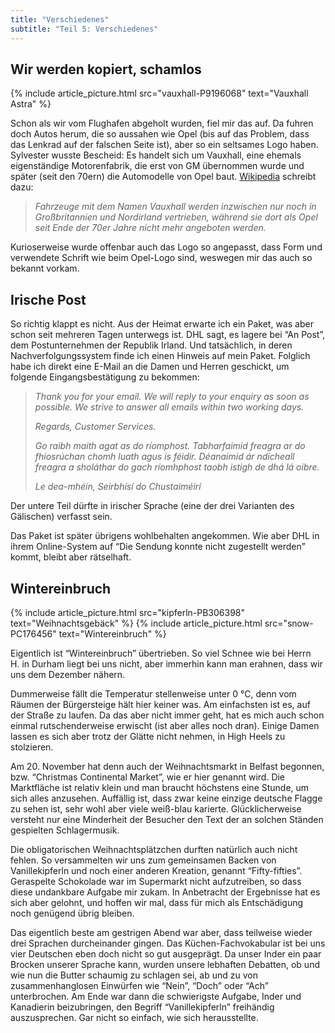 ```yaml
---
title: "Verschiedenes"
subtitle: "Teil 5: Verschiedenes"
---
```


## Wir werden kopiert, schamlos

<div class="gallery">
  {% include article_picture.html src="vauxhall-P9196068" text="Vauxhall Astra" %}
</div>

Schon als wir vom Flughafen abgeholt wurden, fiel mir das auf. Da fuhren
doch Autos herum, die so aussahen wie Opel (bis auf das Problem, dass
das Lenkrad auf der falschen Seite ist), aber so ein seltsames Logo
haben. Sylvester wusste Bescheid: Es handelt sich um Vauxhall, eine
ehemals eigenständige Motorenfabrik, die erst von GM übernommen wurde
und später (seit den 70ern) die Automodelle von Opel baut. [Wikipedia](https://de.wikipedia.org/w/index.php?title=Vauxhall_Motors&oldid=78382711)
schreibt dazu:

> *Fahrzeuge mit dem Namen Vauxhall werden inzwischen
> nur noch in Großbritannien und Nordirland vertrieben, während sie dort
> als Opel seit Ende der 70er Jahre nicht mehr angeboten werden.*

Kurioserweise wurde offenbar auch das Logo so angepasst, dass Form und
verwendete Schrift wie beim Opel-Logo sind, weswegen mir das auch so
bekannt vorkam.

## Irische Post

So richtig klappt es nicht. Aus der Heimat erwarte ich ein Paket, was
aber schon seit mehreren Tagen unterwegs ist. DHL sagt, es lagere bei
“An Post”, dem Postunternehmen der Republik Irland. Und tatsächlich, in
deren Nachverfolgungssystem finde ich einen Hinweis auf mein Paket.
Folglich habe ich direkt eine E-Mail an die Damen und Herren geschickt,
um folgende Eingangsbestätigung zu bekommen:

> *Thank you for your email. We will reply to your enquiry as soon as
> possible. We strive to answer all emails within two working days.*
>
> *Regards,
> Customer Services.*
>
> *Go raibh maith agat as do ríomphost. Tabharfaimid freagra ar do
> fhiosrúchan chomh luath agus is féidir. Déanaimid ár ndícheall freagra
> a sholáthar do gach ríomhphost taobh istigh de dhá lá oibre.*
>
> *Le dea-mhéin,
> Seirbhísí do Chustaiméirí*

Der untere Teil dürfte in irischer Sprache (eine der drei Varianten des
Gälischen) verfasst sein.

Das Paket ist später übrigens wohlbehalten angekommen. Wie aber DHL in
ihrem Online-System auf “Die Sendung konnte nicht zugestellt werden”
kommt, bleibt aber rätselhaft.

## Wintereinbruch

<div class="gallery">
  {% include article_picture.html src="kipferln-PB306398" text="Weihnachtsgebäck" %}
  {% include article_picture.html src="snow-PC176456" text="Wintereinbruch" %}
</div>

Eigentlich ist “Wintereinbruch” übertrieben. So viel Schnee wie bei
Herrn H. in Durham liegt bei uns nicht, aber immerhin kann man erahnen,
dass wir uns dem Dezember nähern.

Dummerweise fällt die Temperatur stellenweise unter 0 °C, denn vom
Räumen der Bürgersteige hält hier keiner was. Am einfachsten ist es, auf
der Straße zu laufen. Da das aber nicht immer geht, hat es mich auch
schon einmal rutschenderweise erwischt (ist aber alles noch dran).
Einige Damen lassen es sich aber trotz der Glätte nicht nehmen, in High
Heels zu stolzieren.

Am 20. November hat denn auch der Weihnachtsmarkt in Belfast begonnen,
bzw. “Christmas Continental Market”, wie er hier genannt wird. Die
Marktfläche ist relativ klein und man braucht höchstens eine Stunde, um
sich alles anzusehen. Auffällig ist, dass zwar keine einzige deutsche
Flagge zu sehen ist, sehr wohl aber viele weiß-blau karierte.
Glücklicherweise versteht nur eine Minderheit der Besucher den Text der
an solchen Ständen gespielten Schlagermusik.

Die obligatorischen Weihnachtsplätzchen durften natürlich auch nicht
fehlen. So versammelten wir uns zum gemeinsamen Backen von
Vanillekipferln und noch einer anderen Kreation, genannt
“Fifty-fifties”. Geraspelte Schokolade war im Supermarkt nicht
aufzutreiben, so dass diese undankbare Aufgabe mir zukam. In Anbetracht
der Ergebnisse hat es sich aber gelohnt, und hoffen wir mal, dass für
mich als Entschädigung noch genügend übrig bleiben.

Das eigentlich beste am gestrigen Abend war aber, dass teilweise wieder
drei Sprachen durcheinander gingen. Das Küchen-Fachvokabular ist bei uns
vier Deutschen eben doch nicht so gut ausgeprägt. Da unser Inder ein
paar Brocken unserer Sprache kann, wurden unsere lebhaften Debatten, ob
und wie nun die Butter schaumig zu schlagen sei, ab und zu von
zusammenhanglosen Einwürfen wie “Nein”, “Doch” oder “Ach” unterbrochen.
Am Ende war dann die schwierigste Aufgabe, Inder und Kanadierin
beizubringen, den Begriff “Vanillekipferln” freihändig auszusprechen.
Gar nicht so einfach, wie sich herausstellte.
